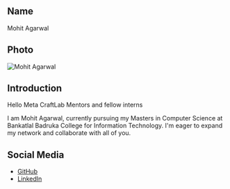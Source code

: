 ## Name
Mohit Agarwal

## Photo
![Mohit Agarwal](https://drive.google.com/file/d/1KpHyR_7rJDgCyMcC-8SC4F0JifkcFlCG/view?usp=sharing)

## Introduction
Hello Meta CraftLab Mentors and fellow interns

I am Mohit Agarwal, currently pursuing  my Masters in Computer Science at Bankatlal Badruka College for Information Technology.
I'm eager to expand my network and collaborate with all of you.

## Social Media
- [GitHub](https://github.com/agarwalmohit26)
- [LinkedIn](https://www.linkedin.com/in/mohitag026/)